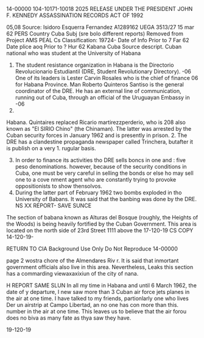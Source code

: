 14-00000
104-10171-10018
2025 RELEASE UNDER THE PRESIDENT JOHN F. KENNEDY ASSASSINATION RECORDS ACT OF 1992

05,08
Source: Isidoro Esquerra Fernandez A1289162
UEGA 3513/27
15 mar 62
PERS
Country Cuba
Subj (sre bolo different reports)
Removed from Project AMS PEAL
Cs Classification: 19724-
Date of Info Prior to 7 Far 62
Date plice aoq Prior to ? Hur 62 Kabana Cuba
Source descript. Cuban national who was student at the University of Habana
1. The student resistance organization in Habana is the Directorio
Revolucionario Estudiantil (DRE, Student Revolutionary Directory).
-06
One of its leaders is Lester Carvin Rosales who is the chief of finance
06
for Habana Province. Man Roberto Quinteros Santiso is the general
coordinator of the DRE. He has an external line of communication,
running out of Cuba, through an official of the Uruguayan Embassy in
-06
06.
Habana. Quintaires replaced Ricario martirezzperderio, who is
208
also known as "El SIRIO Chino" (the Chinaman). The latter was
arrested by the Cuban security forces in January 1962 and is presently
in prison.
2. The DRE has a clandestine propaganda newspaper called Trinchera,
butafter it is publish on a very 1. rugular basis.

3. In order to finance its activities tho DRE sells boncs in one and
:
five peso denominations. however, because of the security conditions in
Cuba, one must be very careful in selling the bonds or else ho may sell
one to a cove nment agent who are constantly trying to provoke oppositionists
to show thensolvos.
4. During the latter part of February 1962 two bombs exploded in tho
University of Babans. It was said that the banbing was done by the
DRE.
NS XX REPORT- SAVE SUNCE

The section of babana known as Alturas del Bosque (roughly, the
Heights of the Woods) is being heavily fortified by the Cuban Government.
This area is located on the north side of 23rd Street 1111 above the 17-120-19
CS COPY
14-120-19-

RETURN TO CIA
Background Use Only
Do Not Reproduce
14-00000

page 2
wostra chore of the Almendares Riv r. It is said that inmortant government
officials also live in this area. Nevertheless, Leaks this section has a commarding
viewaxaxixiun of the city of nana.

H REPORT SAME SLUN
In all my time in Habana and until 6 March 1962, the date of y
departure, I new saw more than 3 Cuban air force jets planes in the air
at one time. I have talked to my friends, partionlarly one who lives
Der un airstrip at Campo Libertad, an no one has con more than this.
number in the air at one time. This leaves us to believe that the
air forou does no biva as many fate as thya saw they have.

19-120-19
